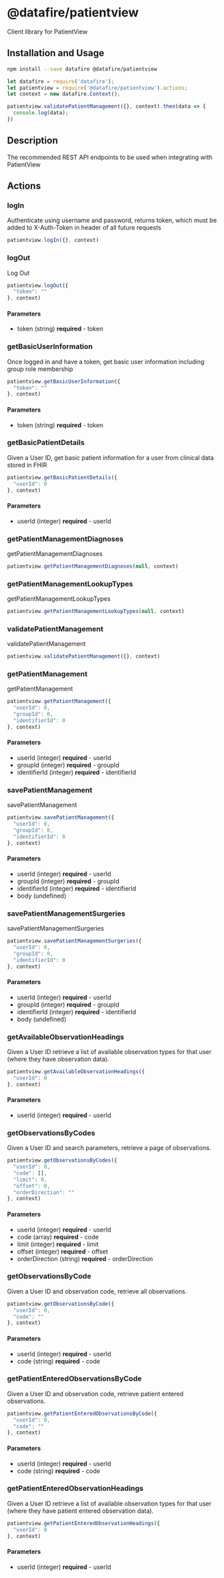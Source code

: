 # @datafire/patientview

Client library for PatientView

## Installation and Usage
```bash
npm install --save datafire @datafire/patientview
```

```js
let datafire = require('datafire');
let patientview = require('@datafire/patientview').actions;
let context = new datafire.Context();

patientview.validatePatientManagement({}, context).then(data => {
  console.log(data);
})
```

## Description
The recommended REST API endpoints to be used when integrating with PatientView

## Actions
### logIn
Authenticate using username and password, returns token, which must be added to X-Auth-Token in header of all future requests


```js
patientview.logIn({}, context)
```


### logOut
Log Out


```js
patientview.logOut({
  "token": ""
}, context)
```

#### Parameters
* token (string) **required** - token

### getBasicUserInformation
Once logged in and have a token, get basic user information including group role membership


```js
patientview.getBasicUserInformation({
  "token": ""
}, context)
```

#### Parameters
* token (string) **required** - token

### getBasicPatientDetails
Given a User ID, get basic patient information for a user from clinical data stored in FHIR


```js
patientview.getBasicPatientDetails({
  "userId": 0
}, context)
```

#### Parameters
* userId (integer) **required** - userId

### getPatientManagementDiagnoses
getPatientManagementDiagnoses


```js
patientview.getPatientManagementDiagnoses(null, context)
```


### getPatientManagementLookupTypes
getPatientManagementLookupTypes


```js
patientview.getPatientManagementLookupTypes(null, context)
```


### validatePatientManagement
validatePatientManagement


```js
patientview.validatePatientManagement({}, context)
```


### getPatientManagement
getPatientManagement


```js
patientview.getPatientManagement({
  "userId": 0,
  "groupId": 0,
  "identifierId": 0
}, context)
```

#### Parameters
* userId (integer) **required** - userId
* groupId (integer) **required** - groupId
* identifierId (integer) **required** - identifierId

### savePatientManagement
savePatientManagement


```js
patientview.savePatientManagement({
  "userId": 0,
  "groupId": 0,
  "identifierId": 0
}, context)
```

#### Parameters
* userId (integer) **required** - userId
* groupId (integer) **required** - groupId
* identifierId (integer) **required** - identifierId
* body (undefined)

### savePatientManagementSurgeries
savePatientManagementSurgeries


```js
patientview.savePatientManagementSurgeries({
  "userId": 0,
  "groupId": 0,
  "identifierId": 0
}, context)
```

#### Parameters
* userId (integer) **required** - userId
* groupId (integer) **required** - groupId
* identifierId (integer) **required** - identifierId
* body (undefined)

### getAvailableObservationHeadings
Given a User ID retrieve a list of available observation types for that user (where they have observation data).


```js
patientview.getAvailableObservationHeadings({
  "userId": 0
}, context)
```

#### Parameters
* userId (integer) **required** - userId

### getObservationsByCodes
Given a User ID and search parameters, retrieve a page of observations.


```js
patientview.getObservationsByCodes({
  "userId": 0,
  "code": [],
  "limit": 0,
  "offset": 0,
  "orderDirection": ""
}, context)
```

#### Parameters
* userId (integer) **required** - userId
* code (array) **required** - code
* limit (integer) **required** - limit
* offset (integer) **required** - offset
* orderDirection (string) **required** - orderDirection

### getObservationsByCode
Given a User ID and observation code, retrieve all observations.


```js
patientview.getObservationsByCode({
  "userId": 0,
  "code": ""
}, context)
```

#### Parameters
* userId (integer) **required** - userId
* code (string) **required** - code

### getPatientEnteredObservationsByCode
Given a User ID and observation code, retrieve patient entered observations.


```js
patientview.getPatientEnteredObservationsByCode({
  "userId": 0,
  "code": ""
}, context)
```

#### Parameters
* userId (integer) **required** - userId
* code (string) **required** - code

### getPatientEnteredObservationHeadings
Given a User ID retrieve a list of available observation types for that user (where they have patient entered observation data).


```js
patientview.getPatientEnteredObservationHeadings({
  "userId": 0
}, context)
```

#### Parameters
* userId (integer) **required** - userId

